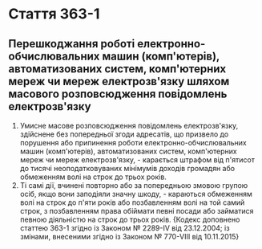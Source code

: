Cтаття 363-1
====
Перешкоджання роботі електронно-обчислювальних машин (комп'ютерів), автоматизованих систем, комп'ютерних мереж чи мереж електрозв'язку шляхом масового розповсюдження повідомлень електрозв'язку
----
1. Умисне масове розповсюдження повідомлень електрозв'язку, здійснене без попередньої згоди адресатів, що призвело до порушення або припинення роботи електронно-обчислювальних машин (комп'ютерів), автоматизованих систем, комп'ютерних мереж чи мереж електрозв'язку, -
карається штрафом від п'ятисот до тисячі неоподатковуваних мінімумів доходів громадян або обмеженням волі на строк до трьох років.
2. Ті самі дії, вчинені повторно або за попередньою змовою групою осіб, якщо вони заподіяли значну шкоду, -
караються обмеженням волі на строк до п'яти років або позбавленням волі на той самий строк, з позбавленням права обіймати певні посади або займатися певною діяльністю на строк до трьох років.
{Кодекс доповнено статтею 363-1 згідно із Законом № 2289-IV від 23.12.2004; із змінами, внесеними згідно із Законом № 770-VIII від 10.11.2015}
